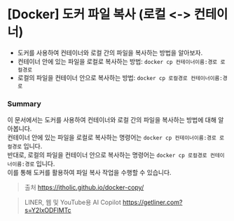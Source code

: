 # [Docker] 도커 파일 복사 (로컬 <-> 컨테이너)
- 도커를 사용하여 컨테이너와 로컬 간의 파일을 복사하는 방법을 알아보자.
- 컨테이너 안에 있는 파일을 로컬로 복사하는 방법: `docker cp 컨테이너이름:경로 로컬경로`
- 로컬의 파일을 컨테이너 안으로 복사하는 방법: `docker cp 로컬경로 컨테이너이름:경로`

### Summary
이 문서에서는 도커를 사용하여 컨테이너와 로컬 간의 파일을 복사하는 방법에 대해 알아봅니다. \
컨테이너 안에 있는 파일을 로컬로 복사하는 명령어는 `docker cp 컨테이너이름:경로 로컬경로` 입니다. \
반대로, 로컬의 파일을 컨테이너 안으로 복사하는 명령어는 `docker cp 로컬경로 컨테이너이름:경로` 입니다. \
이를 통해 도커를 활용하여 파일 복사 작업을 수행할 수 있습니다.

> 출처
https://itholic.github.io/docker-copy/

> LINER, 웹 및 YouTube용 AI Copilot
https://getliner.com?s=Y2IxODFlMTc